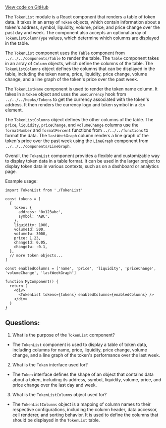 [View code on GitHub](zoo-labs/zoo/blob/master/core/src/features/analytics/Tokens/TokenList.tsx)

The `TokenList` module is a React component that renders a table of token data. It takes in an array of `Token` objects, which contain information about a token's address, symbol, liquidity, volume, price, and price change over the past day and week. The component also accepts an optional array of `TokenListColumnType` values, which determine which columns are displayed in the table. 

The `TokenList` component uses the `Table` component from `../../../components/Table` to render the table. The `Table` component takes in an array of `Column` objects, which define the columns of the table. The `TokenListColumns` object defines the columns that can be displayed in the table, including the token name, price, liquidity, price change, volume change, and a line graph of the token's price over the past week. 

The `TokenListName` component is used to render the token name column. It takes in a `token` object and uses the `useCurrency` hook from `../../../hooks/Tokens` to get the currency associated with the token's address. It then renders the currency logo and token symbol in a `div` element. 

The `TokenListColumns` object defines the other columns of the table. The `price`, `liquidity`, `priceChange`, and `volumeChange` columns use the `formatNumber` and `formatPercent` functions from `../../../functions` to format the data. The `lastWeekGraph` column renders a line graph of the token's price over the past week using the `LineGraph` component from `../../../components/LineGraph`. 

Overall, the `TokenList` component provides a flexible and customizable way to display token data in a table format. It can be used in the larger project to display token data in various contexts, such as on a dashboard or analytics page. 

Example usage:

```
import TokenList from './TokenList'

const tokens = [
  {
    token: {
      address: '0x123abc',
      symbol: 'ABC',
    },
    liquidity: 1000,
    volume1d: 500,
    volume1w: 3000,
    price: 1.23,
    change1d: 0.05,
    change1w: -0.1,
  },
  // more token objects...
]

const enabledColumns = ['name', 'price', 'liquidity', 'priceChange', 'volumeChange', 'lastWeekGraph']

function MyComponent() {
  return (
    <div>
      <TokenList tokens={tokens} enabledColumns={enabledColumns} />
    </div>
  )
}
```
## Questions: 
 1. What is the purpose of the `TokenList` component?
- The `TokenList` component is used to display a table of token data, including columns for name, price, liquidity, price change, volume change, and a line graph of the token's performance over the last week.

2. What is the `Token` interface used for?
- The `Token` interface defines the shape of an object that contains data about a token, including its address, symbol, liquidity, volume, price, and price change over the last day and week.

3. What is the `TokenListColumns` object used for?
- The `TokenListColumns` object is a mapping of column names to their respective configurations, including the column header, data accessor, cell renderer, and sorting behavior. It is used to define the columns that should be displayed in the `TokenList` table.